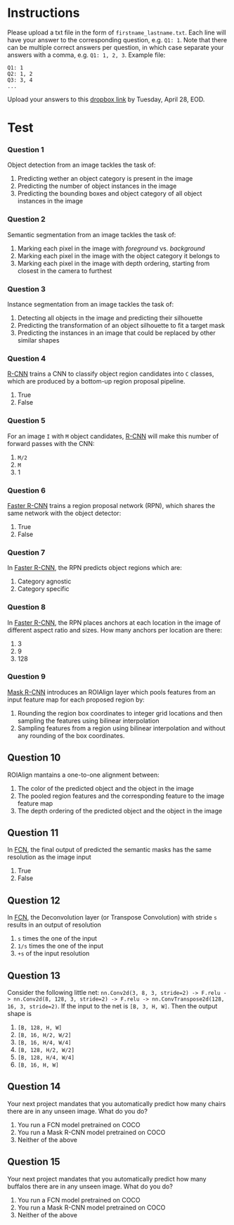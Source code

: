 # Instructions
Please upload a txt file in the form of `firstname_lastname.txt`. Each line will have your answer to the corresponding question, e.g. `Q1: 1`. Note that there can be multiple correct answers per question, in which case separate your answers with a comma, e.g. `Q1: 1, 2, 3`. Example file:
```
Q1: 1
Q2: 1, 2
Q3: 3, 4
...
```
Upload your answers to this [dropbox link][dropbox] by Tuesday, April 28, EOD. 

# Test
### Question 1
Object detection from an image tackles the task of:
  1. Predicting wether an object category is present in the image
  2. Predicting the number of object instances in the image
  3. Predicting the bounding boxes and object category of all object instances in the image

### Question 2
Semantic segmentation from an image tackles the task of:
  1. Marking each pixel in the image with _foreground_ vs. _background_
  2. Marking each pixel in the image with the object category it belongs to
  3. Marking each pixel in the image with depth ordering, starting from closest in the camera to furthest

 ### Question 3
 Instance segmentation from an image tackles the task of:
   1. Detecting all objects in the image and predicting their silhouette
   2. Predicting the transformation of an object silhouette to fit a target mask
   3. Predicting the instances in an image that could be replaced by other similar shapes 

### Question 4
[R-CNN][rcnn] trains a CNN to classify object region candidates into `C` classes, which are produced by a bottom-up region proposal pipeline.
  1. True 
  2. False

### Question 5
For an image `I` with `M` object candidates, [R-CNN][rcnn] will make this number of forward passes with the CNN:
  1. `M/2`
  2. `M`
  3. 1

### Question 6
[Faster R-CNN][fasterrcnn] trains a region proposal network (RPN), which shares the same network with the object detector:
  1. True
  2. False

### Question 7
In [Faster R-CNN][fasterrcnn], the RPN predicts object regions which are:
  1. Category agnostic
  2. Category specific

### Question 8
In [Faster R-CNN][fasterrcnn], the RPN places anchors at each location in the image of different aspect ratio and sizes. How many anchors per location are there:
  1. 3
  2. 9
  3. 128

### Question 9
[Mask R-CNN][maskrcnn] introduces an ROIAlign layer which pools features from an input feature map for each proposed region by:
  1. Rounding the region box coordinates to integer grid locations and then sampling the features using bilinear interpolation
  2. Sampling features from a region using bilinear interpolation and without any rounding of the box coordinates.

## Question 10
ROIAlign mantains a one-to-one alignment between:
  1. The color of the predicted object and the object in the image
  2. The pooled region features and the corresponding feature to the image feature map
  3. The depth ordering of the predicted object and the object in the image

## Question 11
In [FCN][fcn], the final output of predicted the semantic masks has the same resolution as the image input
  1. True
  2. False 

## Question 12
In [FCN][fcn], the Deconvolution layer (or Transpose Convolution) with stride `s` results in an output of resolution
  1. `s` times the one of the input 
  2. `1/s` times the one of the input
  3. `+s` of the input resolution

## Question 13
Consider the following little net: `nn.Conv2d(3, 8, 3, stride=2) -> F.relu -> nn.Conv2d(8, 128, 3, stride=2) -> F.relu -> nn.ConvTranspose2d(128, 16, 3, stride=2)`. If the input to the net is `[B, 3, H, W]`. Then the output shape is
  1. `[B, 128, H, W]`
  2. `[B, 16, H/2, W/2]`
  3. `[B, 16, H/4, W/4]`
  4. `[B, 128, H/2, W/2]`
  5. `[B, 128, H/4, W/4]`
  6. `[B, 16, H, W]`

## Question 14
Your next project mandates that you automatically predict how many chairs there are in any unseen image. What do you do?
  1. You run a FCN model pretrained on COCO
  2. You run a Mask R-CNN model pretrained on COCO
  3. Neither of the above

## Question 15
Your next project mandates that you automatically predict how many buffalos there are in any unseen image. What do you do?
  1. You run a FCN model pretrained on COCO
  2. You run a Mask R-CNN model pretrained on COCO
  3. Neither of the above

[dropbox]: https://www.dropbox.com/request/RNMfnuysdDLzGu5oZJJF
[rcnn]: https://arxiv.org/abs/1311.2524
[fasterrcnn]: https://arxiv.org/abs/1506.01497
[maskrcnn]: https://arxiv.org/abs/1703.06870
[fcn]: https://arxiv.org/abs/1411.4038
[unet]: https://arxiv.org/abs/1505.04597

